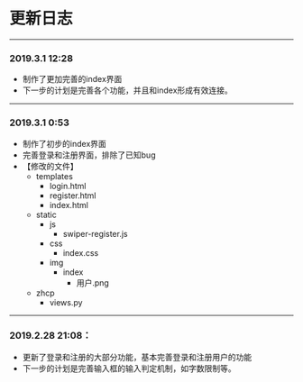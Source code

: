 # 更新日志

---
### 2019.3.1 12:28
- 制作了更加完善的index界面
- 下一步的计划是完善各个功能，并且和index形成有效连接。
---
### 2019.3.1 0:53
- 制作了初步的index界面
- 完善登录和注册界面，排除了已知bug
- 【修改的文件】
    - templates
        - login.html
        - register.html
        - index.html
    - static
        - js
            - swiper-register.js
        - css
            - index.css
        - img
            - index
                - 用户.png
    - zhcp
        - views.py
---
### 2019.2.28 21:08：
- 更新了登录和注册的大部分功能，基本完善登录和注册用户的功能
- 下一步的计划是完善输入框的输入判定机制，如字数限制等。